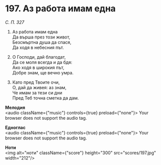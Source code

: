 # 197. Аз работа имам една  

*С. П. 327*  

1. Аз работа имам една  
Да върша през този живот,  
Безсмъртна душа да спася,  
Да ходя в небесния път.  

2. О Господи, дай благодат,  
Да се моля всегда и да бдя:  
Ако ходя в широкия път,  
Добре знам, ще вечно умра.  

3. Като пред Твоите очи,  
О, дай да живея: аз знам,  
Че имам за тези си дни  
Пред Теб точна сметка да дам.  

__Мелодия__  
<audio className={"music"} controls={true} preload={"none"}><source src="mp3/197.mp3" type="audio/mpeg"/>
Your browser does not support the audio tag.
</audio>  

__Едноглас__  
<audio className={"music"} controls={true} preload={"none"}><source src="transp/197.mp3" type="audio/mpeg"/>
Your browser does not support the audio tag.
</audio>  

__Ноти__  
<img alt="ноти" className={"score"} height="300" src="scores/197.jpg" width="212"/>
